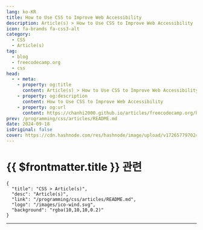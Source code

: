 ```yaml
---
lang: ko-KR
title: How to Use CSS to Improve Web Accessibility
description: Article(s) > How to Use CSS to Improve Web Accessibility
icon: fa-brands fa-css3-alt
category: 
  - CSS
  - Article(s)
tag: 
  - blog
  - freecodecamp.org
  - css
head:
  - - meta:
    - property: og:title
      content: Article(s) > How to Use CSS to Improve Web Accessibility
    - property: og:description
      content: How to Use CSS to Improve Web Accessibility
    - property: og:url
      content: https://chanhi2000.github.io/articles/freecodecamp.org/how-to-use-css-to-improve-web-accessibility.html
prev: /programming/css/articles/README.md
date: 2024-09-18
isOriginal: false
cover: https://cdn.hashnode.com/res/hashnode/image/upload/v1726577970240/02631676-6492-4b83-a057-b9c2048709ee.jpeg
---
```


# {{ $frontmatter.title }} 관련

```component VPCard
{
  "title": "CSS > Article(s)",
  "desc": "Article(s)",
  "link": "/programming/css/articles/README.md",
  "logo": "/images/ico-wind.svg",
  "background": "rgba(10,10,10,0.2)"
}
```

---

<SiteInfo
  name="How to Use CSS to Improve Web Accessibility"
  desc="Did you know that CSS can play a significant role in web accessibility? While CSS primarily handles the visual presentation of a webpage, when you use it properly it can enhance the user’s experience and improve accessibility. In this article, I'll s..."
  url="https://freecodecamp.org/news/how-to-use-css-to-improve-web-accessibility/"
  logo="https://cdn.freecodecamp.org/universal/favicons/favicon.ico"
  preview="https://cdn.hashnode.com/res/hashnode/image/upload/v1726577970240/02631676-6492-4b83-a057-b9c2048709ee.jpeg"/>

<!-- TODO: 작성 -->

<!-- 
<p>Did you know that CSS can play a significant role in web accessibility? While CSS primarily handles the visual presentation of a webpage, when you use it properly it can enhance the user’s experience and improve accessibility.</p>
<p>In this article, I'll share some ways CSS can support accessibility so you can start using these techniques in your own projects.</p>
<h2 id="heading-prerequisites"><strong>Prerequisites</strong></h2>
<p>To follow along with this tutorial, you should have a basic understanding of HTML, CSS, and a little bit of Javascript.</p>
<h2 id="heading-update-focus-styles">Update Focus Styles</h2>
<p>The browser provides default focus styles for interactive elements like buttons or input fields. But sometimes these default focus styles might not be ideal for your design system – especially if the colors used in your design are too close to the default colors. This might make it difficult to notice.</p>
<p>Also, different browsers have different default focus styles and you might want to standardize the focus styles to ensure uniformity.</p>
<p>You can change the default focus style of an element in CSS using the <code>:focus</code> pseudo-class. For example, the default focus style for an input element is a blue outline in Chrome and a blue outline with outline offset in Firefox, to update the default focus styles of an input element you can do this:</p>
<pre class="language-css" tabindex="0"><code class="language-css"><span class="token selector">input:focus</span> <span class="token punctuation">{</span>
  <span class="token property">outline</span><span class="token punctuation">:</span> 2px solid #007BFF<span class="token punctuation">;</span>
  <span class="token property">outline-offset</span><span class="token punctuation">:</span> 2px<span class="token punctuation">;</span>
  <span class="token property">border-radius</span><span class="token punctuation">:</span> 1rem<span class="token punctuation">;</span>
<span class="token punctuation">}</span>
</code></pre>
<h2 id="heading-avoid-content-shifts">Avoid Content Shifts</h2>
<p>Content shifts can happen when you’re lazy loading images, where images load progressively as the user scrolls down the page. Sometimes the image pushes the content around it downwards, shifting the text you're reading out of place.</p>
<p>Content shifts can also happen during dynamic content fetching, especially when new content like text, images, or ads is added to the page without reserving space for it in advance.</p>
<p>Content shifts can be frustrating, especially for users:</p>
<ul>
<li><p>With cognitive disabilities who may lose track of where they are in the content.</p>
</li>
<li><p>Using screen magnifiers, where the shift can cause them to lose their zoomed-in focus.</p>
</li>
<li><p>Navigating with a keyboard, as it can mess up the natural tab order and make navigation confusing.</p>
</li>
</ul>
<p>You can pre-allocate space for content to prevent shifts by using the <code>min-height</code> or <code>aspect-ratio</code> properties. Here's how you can allocate space for an image to prevent content shift before the image has fully loaded.</p>
<pre class="language-css" tabindex="0"><code class="language-css"><span class="token selector">img</span> <span class="token punctuation">{</span>
    <span class="token property">width</span><span class="token punctuation">:</span> 100%<span class="token punctuation">;</span>
    <span class="token property">height</span><span class="token punctuation">:</span> auto<span class="token punctuation">;</span>
    <span class="token property">aspect-ratio</span><span class="token punctuation">:</span> 16/9<span class="token punctuation">;</span>
    <span class="token property">object-fit</span><span class="token punctuation">:</span> cover<span class="token punctuation">;</span> <span class="token comment">/* Ensures the image fits well within the allocated space */</span>
<span class="token punctuation">}</span>
</code></pre>
<p>You can also use animations or transitions when dynamically loading content to add smooth transitions for new content. So, instead of a sudden shift, the content slides in gracefully, reducing the perception of disruption.</p>
<pre class="language-css" tabindex="0"><code class="language-css"><span class="token selector">.new-content</span> <span class="token punctuation">{</span>
    <span class="token property">transition</span><span class="token punctuation">:</span> margin 0.3s ease-in-out<span class="token punctuation">,</span> opacity 0.3s ease-in-out<span class="token punctuation">;</span>
<span class="token punctuation">}</span>
</code></pre>
<h2 id="heading-reduce-motion">Reduce Motion</h2>
<p>Rapid animations or really complex transitions can be disorienting for users with motion sensitivity, which could lead to discomfort like headaches, dizziness, or vertigo (for users with vestibular disorders).</p>
<p>You can use CSS’s <code>prefers-reduced-motion</code> media query to reduce or disable animations for users.</p>
<p>Personally, instead of disabling animations completely, I replace complex, distracting animations with more subtle ones to maintain functionality while respecting user preferences.</p>
<p>Here's how to use <code>prefers-reduced-motion</code> to create a simpler animation:</p>
<pre class="language-css" tabindex="0"><code class="language-css"><span class="token comment">/* Default animation */</span>
<span class="token atrule"><span class="token rule">@keyframes</span> complexAnimation</span> <span class="token punctuation">{</span>
    <span class="token selector">0%</span> <span class="token punctuation">{</span> <span class="token property">transform</span><span class="token punctuation">:</span> <span class="token function">translateX</span><span class="token punctuation">(</span>0<span class="token punctuation">)</span><span class="token punctuation">;</span> <span class="token property">opacity</span><span class="token punctuation">:</span> 0<span class="token punctuation">;</span> <span class="token punctuation">}</span>
    <span class="token selector">50%</span> <span class="token punctuation">{</span> <span class="token property">transform</span><span class="token punctuation">:</span> <span class="token function">translateX</span><span class="token punctuation">(</span>100px<span class="token punctuation">)</span><span class="token punctuation">;</span> <span class="token property">opacity</span><span class="token punctuation">:</span> 0.5<span class="token punctuation">;</span> <span class="token punctuation">}</span>
    <span class="token selector">100%</span> <span class="token punctuation">{</span> <span class="token property">transform</span><span class="token punctuation">:</span> <span class="token function">translateX</span><span class="token punctuation">(</span>0<span class="token punctuation">)</span><span class="token punctuation">;</span> <span class="token property">opacity</span><span class="token punctuation">:</span> 1<span class="token punctuation">;</span> <span class="token punctuation">}</span>
<span class="token punctuation">}</span>

<span class="token selector">.element</span> <span class="token punctuation">{</span>
    <span class="token property">animation</span><span class="token punctuation">:</span> complexAnimation 2s ease-in-out<span class="token punctuation">;</span>
<span class="token punctuation">}</span>

<span class="token comment">/* Simpler animation for reduced motion preference */</span>
<span class="token atrule"><span class="token rule">@media</span> <span class="token punctuation">(</span><span class="token property">prefers-reduced-motion</span><span class="token punctuation">:</span> reduce<span class="token punctuation">)</span></span> <span class="token punctuation">{</span>
    <span class="token atrule"><span class="token rule">@keyframes</span> simpleAnimation</span> <span class="token punctuation">{</span>
        <span class="token selector">0%</span> <span class="token punctuation">{</span> <span class="token property">opacity</span><span class="token punctuation">:</span> 0<span class="token punctuation">;</span> <span class="token punctuation">}</span>
        <span class="token selector">100%</span> <span class="token punctuation">{</span> <span class="token property">opacity</span><span class="token punctuation">:</span> 1<span class="token punctuation">;</span> <span class="token punctuation">}</span>
    <span class="token punctuation">}</span>

    <span class="token selector">.element</span> <span class="token punctuation">{</span>
        <span class="token property">animation</span><span class="token punctuation">:</span> simpleAnimation 1s ease-in-out<span class="token punctuation">;</span>
    <span class="token punctuation">}</span>
<span class="token punctuation">}</span>
</code></pre>
<p>Here’s an example from the code above. If you have reduced motion enabled you’ll see a fading ball instead of a moving ball:</p>
<div class="embed-wrapper">
        <iframe width="100%" height="350" src="https://codepen.io/leezee/embed/preview/PorrrQW?default-tab=result&amp;editable=true" style="aspect-ratio: 16 / 9; width: 100%; height: auto;" title="CodePen embed" scrolling="no" allowtransparency="true" allowfullscreen="true" loading="lazy"></iframe></div>
<p> </p>
<p><strong>Note</strong>: If you want to see the reduced motion in action, you can enable it in the <a target="_blank" href="https://developer.chrome.com/docs/devtools/rendering">rendering tab on Google Chrome</a>.</p>
<h2 id="heading-focus-within-for-nested-elements">Focus Within for Nested Elements</h2>
<p>You can highlight or style a parent element when any of its child elements receive focus to make it clear which group (like form inputs or dropdown menus) is currently being interacted with.</p>
<p>To do this, you can use CSS’s <code>:focus-within</code> pseudo-class which is used to style an element when any of its descendants receive focus either through keyboard navigation or user interaction.</p>
<p>For example, to highlight a fieldset when any item in the group is focused in a grouped control, you can do this:</p>
<pre class="language-xml" tabindex="0"><code class="language-xml"><span class="token tag"><span class="token tag"><span class="token punctuation">&lt;</span>style</span><span class="token punctuation">&gt;</span></span>
 fieldset {
   padding: 10px;
   border: 1px solid #ccc;
 }

 fieldset:focus-within {
   border-color: #007BFF; /* highlight the fieldset when a user focuses on any input */
 }
<span class="token tag"><span class="token tag"><span class="token punctuation">&lt;/</span>style</span><span class="token punctuation">&gt;</span></span>

<span class="token tag"><span class="token tag"><span class="token punctuation">&lt;</span>fieldset</span><span class="token punctuation">&gt;</span></span>
  <span class="token tag"><span class="token tag"><span class="token punctuation">&lt;</span>legend</span><span class="token punctuation">&gt;</span></span>Choose a color:<span class="token tag"><span class="token tag"><span class="token punctuation">&lt;/</span>legend</span><span class="token punctuation">&gt;</span></span>
  <span class="token tag"><span class="token tag"><span class="token punctuation">&lt;</span>label</span><span class="token punctuation">&gt;</span></span><span class="token tag"><span class="token tag"><span class="token punctuation">&lt;</span>input</span> <span class="token attr-name">type</span><span class="token attr-value"><span class="token punctuation attr-equals">=</span><span class="token punctuation">"</span>radio<span class="token punctuation">"</span></span> <span class="token attr-name">name</span><span class="token attr-value"><span class="token punctuation attr-equals">=</span><span class="token punctuation">"</span>color<span class="token punctuation">"</span></span> <span class="token attr-name">value</span><span class="token attr-value"><span class="token punctuation attr-equals">=</span><span class="token punctuation">"</span>red<span class="token punctuation">"</span></span><span class="token punctuation">&gt;</span></span> Red<span class="token tag"><span class="token tag"><span class="token punctuation">&lt;/</span>label</span><span class="token punctuation">&gt;</span></span>
  <span class="token tag"><span class="token tag"><span class="token punctuation">&lt;</span>label</span><span class="token punctuation">&gt;</span></span><span class="token tag"><span class="token tag"><span class="token punctuation">&lt;</span>input</span> <span class="token attr-name">type</span><span class="token attr-value"><span class="token punctuation attr-equals">=</span><span class="token punctuation">"</span>radio<span class="token punctuation">"</span></span> <span class="token attr-name">name</span><span class="token attr-value"><span class="token punctuation attr-equals">=</span><span class="token punctuation">"</span>color<span class="token punctuation">"</span></span> <span class="token attr-name">value</span><span class="token attr-value"><span class="token punctuation attr-equals">=</span><span class="token punctuation">"</span>green<span class="token punctuation">"</span></span><span class="token punctuation">&gt;</span></span> Green<span class="token tag"><span class="token tag"><span class="token punctuation">&lt;/</span>label</span><span class="token punctuation">&gt;</span></span>
  <span class="token tag"><span class="token tag"><span class="token punctuation">&lt;</span>label</span><span class="token punctuation">&gt;</span></span><span class="token tag"><span class="token tag"><span class="token punctuation">&lt;</span>input</span> <span class="token attr-name">type</span><span class="token attr-value"><span class="token punctuation attr-equals">=</span><span class="token punctuation">"</span>radio<span class="token punctuation">"</span></span> <span class="token attr-name">name</span><span class="token attr-value"><span class="token punctuation attr-equals">=</span><span class="token punctuation">"</span>color<span class="token punctuation">"</span></span> <span class="token attr-name">value</span><span class="token attr-value"><span class="token punctuation attr-equals">=</span><span class="token punctuation">"</span>blue<span class="token punctuation">"</span></span><span class="token punctuation">&gt;</span></span> Blue<span class="token tag"><span class="token tag"><span class="token punctuation">&lt;/</span>label</span><span class="token punctuation">&gt;</span></span>
<span class="token tag"><span class="token tag"><span class="token punctuation">&lt;/</span>fieldset</span><span class="token punctuation">&gt;</span></span>
</code></pre>
<h2 id="heading-customize-contrast-options">Customize Contrast Options</h2>
<p>Sometimes you may be working on a design that uses lots of colors and might not maintain high contrast between text and background to fit an aesthetic. Or perhaps you're working on a design with lots of bright colors. In these cases, you should consider how your application renders for different users.</p>
<p>Some users with low vision or certain types of color blindness might need high contrast mode to differentiate text from the background more clearly. Other users sensitive to bright colors might prefer a softer, less jarring visual experience.</p>
<p>Some of these users might have their systems set to high or low contrast to help improve their experience. To customize their experience, you can use the CSS <code>prefers-contrast</code> media query.</p>
<p>The <code>prefers-contrast</code> media query allows you to tailor the contrast of your website or application based on the user's system settings.</p>
<p>Here's an example of using <code>prefers-contrast</code>:</p>
<pre class="language-css" tabindex="0"><code class="language-css"><span class="token comment">/* default styling preference */</span>
<span class="token selector">body</span> <span class="token punctuation">{</span>
    <span class="token property">background-color</span><span class="token punctuation">:</span> white<span class="token punctuation">;</span>
    <span class="token property">color</span><span class="token punctuation">:</span> black<span class="token punctuation">;</span>
<span class="token punctuation">}</span>

<span class="token comment">/* high contrast preference */</span>
<span class="token atrule"><span class="token rule">@media</span> <span class="token punctuation">(</span><span class="token property">prefers-contrast</span><span class="token punctuation">:</span> more<span class="token punctuation">)</span></span> <span class="token punctuation">{</span>
    <span class="token selector">body</span> <span class="token punctuation">{</span>
        <span class="token property">background-color</span><span class="token punctuation">:</span> black<span class="token punctuation">;</span>
        <span class="token property">color</span><span class="token punctuation">:</span> white<span class="token punctuation">;</span>
    <span class="token punctuation">}</span>
    <span class="token selector">a</span> <span class="token punctuation">{</span>
        <span class="token property">color</span><span class="token punctuation">:</span> yellow<span class="token punctuation">;</span>
    <span class="token punctuation">}</span>
<span class="token punctuation">}</span>
<span class="token comment">/* low contrast preference */</span>

<span class="token atrule"><span class="token rule">@media</span> <span class="token punctuation">(</span><span class="token property">prefers-contrast</span><span class="token punctuation">:</span> less<span class="token punctuation">)</span></span> <span class="token punctuation">{</span>
    <span class="token selector">body</span> <span class="token punctuation">{</span>
        <span class="token property">background-color</span><span class="token punctuation">:</span> #f0f0f0<span class="token punctuation">;</span>
        <span class="token property">color</span><span class="token punctuation">:</span> #333<span class="token punctuation">;</span>
    <span class="token punctuation">}</span>
    <span class="token selector">a</span> <span class="token punctuation">{</span>
        <span class="token property">color</span><span class="token punctuation">:</span> #555<span class="token punctuation">;</span>
    <span class="token punctuation">}</span>
<span class="token punctuation">}</span>
</code></pre>
<div class="embed-wrapper">
        <iframe width="100%" height="350" src="https://codepen.io/leezee/embed/preview/dyBBxgV?default-tab=result&amp;editable=true" style="aspect-ratio: 16 / 9; width: 100%; height: auto;" title="CodePen embed" scrolling="no" allowtransparency="true" allowfullscreen="true" loading="lazy"></iframe></div>
<p> </p>
<p>In the example above, the <code>prefers-contrast: more</code> option ensures that when a user prefers high contrast, the background is black and the text is white, with yellow links for better visibility.</p>
<p>The <code>prefers-contrast: less</code> adjusts the color scheme to a softer color for users who prefer less contrast. The default style is used if the user has no specific contrast preference or if their preference is not detected.</p>
<p><strong>Note</strong>: If your design uses minimal colors and maintains high contrast between text and background or you're working with a design where text is minimal and the focus is on visual content (like image galleries or video players), you might not need <code>prefers-contrast</code> as much. But it's still good practice to consider contrasts.</p>
<h2 id="heading-enable-dark-mode">Enable Dark Mode</h2>
<p>You can use CSS to accommodate users’ preferences for dark or light modes. You can achieve this through the CSS <code>prefers-color-scheme</code> media query. The browser can detect the user's color preference and apply the style if provided in CSS.</p>
<p>Here's an example of how you can add a dark mode style to your site using CSS variables:</p>
<pre class="language-css" tabindex="0"><code class="language-css"><span class="token selector">:root</span> <span class="token punctuation">{</span>
  <span class="token property">--background-color</span><span class="token punctuation">:</span> #ffffff<span class="token punctuation">;</span>
  <span class="token property">--text-color</span><span class="token punctuation">:</span> #000000<span class="token punctuation">;</span>
<span class="token punctuation">}</span>

<span class="token atrule"><span class="token rule">@media</span> <span class="token punctuation">(</span><span class="token property">prefers-color-scheme</span><span class="token punctuation">:</span> dark<span class="token punctuation">)</span></span> <span class="token punctuation">{</span>
  <span class="token selector">:root</span> <span class="token punctuation">{</span>
    <span class="token property">--background-color</span><span class="token punctuation">:</span> #000000<span class="token punctuation">;</span>
    <span class="token property">--text-color</span><span class="token punctuation">:</span> #ffffff<span class="token punctuation">;</span>
  <span class="token punctuation">}</span>
<span class="token punctuation">}</span>

<span class="token selector">body</span> <span class="token punctuation">{</span>
  <span class="token property">background-color</span><span class="token punctuation">:</span> <span class="token function">var</span><span class="token punctuation">(</span>--background-color<span class="token punctuation">)</span><span class="token punctuation">;</span>
  <span class="token property">color</span><span class="token punctuation">:</span> <span class="token function">var</span><span class="token punctuation">(</span>--text-color<span class="token punctuation">)</span><span class="token punctuation">;</span>
<span class="token punctuation">}</span>
</code></pre>
<p>In the example above, the variables get updated if the browser detects a dark color scheme preference.</p>
<p>If you want to allow users to toggle between modes manually, you can use JavaScript for this:</p>
<pre class="language-xml" tabindex="0"><code class="language-xml"><span class="token tag"><span class="token tag"><span class="token punctuation">&lt;</span>style</span><span class="token punctuation">&gt;</span></span>
 /* Default light mode styles */
  body {
   background-color: #ffffff;
   color: #000000;
  }
 /* Dark mode styles */
  body.dark-mode {
   background-color: #000000;
   color: #ffffff;
  }
<span class="token tag"><span class="token tag"><span class="token punctuation">&lt;/</span>style</span><span class="token punctuation">&gt;</span></span>

<span class="token tag"><span class="token tag"><span class="token punctuation">&lt;</span>button</span> <span class="token attr-name">id</span><span class="token attr-value"><span class="token punctuation attr-equals">=</span><span class="token punctuation">"</span>toggle-theme<span class="token punctuation">"</span></span><span class="token punctuation">&gt;</span></span>Toggle Theme<span class="token tag"><span class="token tag"><span class="token punctuation">&lt;/</span>button</span><span class="token punctuation">&gt;</span></span>

<span class="token tag"><span class="token tag"><span class="token punctuation">&lt;</span>script</span><span class="token punctuation">&gt;</span></span>
  const toggleButton = document.getElementById('toggle-theme');
  toggleButton.addEventListener('click', () =&gt; {
   document.body.classList.toggle('dark-mode');
  });
<span class="token tag"><span class="token tag"><span class="token punctuation">&lt;/</span>script</span><span class="token punctuation">&gt;</span></span>
</code></pre>
<h2 id="heading-use-rem-units-for-responsive-typography">Use <code>rem</code> Units for Responsive Typography</h2>
<p>Using <code>rem</code> units for responsive typography can help enhance accessibility to adapt more dynamically to a user's preference. Since <code>rem</code> is relative to the root font size (typically set by the browser or user), it scales with changes in the base font size. This helps ensure that text remains readable without breaking layouts.</p>
<p>Users can set a preferred font size in their browser or operating system for better readability. When you use <code>rem</code>, the website content scales according to this setting which ensures that the text is not too small or too large for the users (which can happen when using fixed units like <code>px</code>).</p>
<p>When users zoom in using browser settings or increase their preferred text size, the <code>rem</code>-based text will scale appropriately.</p>
<p>The default root font size (usually 16px) is typically inherited from the browser, but you can set it explicitly if needed:</p>
<pre class="language-css" tabindex="0"><code class="language-css"><span class="token selector">html</span> <span class="token punctuation">{</span>
  <span class="token property">font-size</span><span class="token punctuation">:</span> 100%<span class="token punctuation">;</span> <span class="token comment">/* Default 16px */</span>
<span class="token punctuation">}</span>
</code></pre>
<p>After setting the root font size, you can use <code>rem</code> unit for the rest of your content. For example:</p>
<pre class="language-css" tabindex="0"><code class="language-css"><span class="token selector">h1</span> <span class="token punctuation">{</span>
  <span class="token property">font-size</span><span class="token punctuation">:</span> 2.5rem<span class="token punctuation">;</span> <span class="token comment">/* Equivalent to 40px if root is 16px */</span>
<span class="token punctuation">}</span>

<span class="token selector">p</span> <span class="token punctuation">{</span>
  <span class="token property">font-size</span><span class="token punctuation">:</span> 1rem<span class="token punctuation">;</span> <span class="token comment">/* Equivalent to 16px */</span>
<span class="token punctuation">}</span>
</code></pre>
<h2 id="heading-use-animations-to-enhance-ux">Use Animations to Enhance UX</h2>
<p>CSS animations can enhance accessibility when used thoughtfully. They can help create an engaging and understandable experience for users.</p>
<p>Here are some ways that animations can help improve accessibility:</p>
<ul>
<li><p>You can use animations to indicate loading state to visually communicate to users that the system is working on a task.</p>
</li>
<li><p>Using animated text effects, like fades or scaling on headlines or important sections, can help guide users' eyes to important content. This can be useful for people with cognitive disabilities who benefit from clear visual hierarchies.</p>
</li>
<li><p>Subtle transitions for state change instead of having abrupt changes (like a modal popping up instantly) can create smoother transitions between different interface states.</p>
</li>
<li><p>Using animated highlights or shaking effects on form fields can provide visual feedback to users about input errors. You should pair these animations with labels or ARIA attributes to make it clear what the user needs to correct.</p>
</li>
<li><p>Animations can help users track focus, especially keyboard users or those with visual impairments. CSS transitions that highlight focused elements (for example by enlarging buttons or changing the border) assist users in understanding where they are within the page.</p>
</li>
</ul>
<h3 id="heading-best-practices">Best Practices:</h3>
<ul>
<li><p>Ensure animations are used purposefully, not just for aesthetic reasons.</p>
</li>
<li><p>Avoid overly long or continuous animations that can distract or annoy users.</p>
</li>
<li><p>Combine animations with other accessible features, such as screen reader announcements, to ensure all users understand content changes.</p>
</li>
</ul>
<h2 id="heading-conclusion">Conclusion</h2>
<p>When considering accessibility, well-structured HTML forms the foundation of an accessible page – but CSS also plays a vital role in enhancing that structure.</p>
<p>CSS alone cannot fix poorly structured HTML. But when it’s applied thoughtfully to a solid foundation, it ensures a more inclusive and engaging experience by improving visual hierarchy, readability, and interaction for users of all abilities.</p>
<p>Combining accessible HTML with CSS not only improves the user interface but also provides support for assistive technologies.</p>
<p>Thank you so much for reading this article. If you found it helpful, consider sharing. Happy coding!</p>
<p>You can connect with me on <a target="_blank" href="https://www.linkedin.com/in/elizabeth-meshioye/">LinkedIn</a>.</p>
-->


